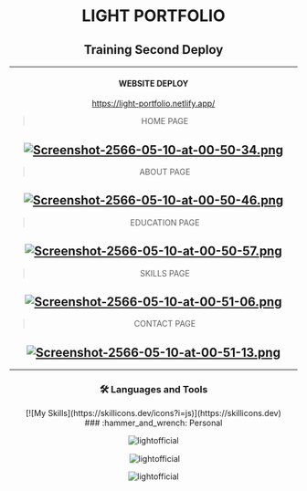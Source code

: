 

<div align="center">
<h1> LIGHT PORTFOLIO </h1>
<h2> Training Second Deploy </h2>

---
#### WEBSITE DEPLOY
https://light-portfolio.netlify.app/

  > HOME PAGE
  
[![Screenshot-2566-05-10-at-00-50-34.png](https://i.postimg.cc/gJQsKgmg/Screenshot-2566-05-10-at-00-50-34.png)](https://postimg.cc/qhc2JXtK)  
  ---
  > ABOUT PAGE
  
  [![Screenshot-2566-05-10-at-00-50-46.png](https://i.postimg.cc/Yq1R1NVx/Screenshot-2566-05-10-at-00-50-46.png)](https://postimg.cc/D8w1hG7W)
  ---
  > EDUCATION PAGE
  
  [![Screenshot-2566-05-10-at-00-50-57.png](https://i.postimg.cc/zvhj2Tf8/Screenshot-2566-05-10-at-00-50-57.png)](https://postimg.cc/2LzhVbvK)
  ---
  > SKILLS PAGE
  
  [![Screenshot-2566-05-10-at-00-51-06.png](https://i.postimg.cc/7YvXGtB6/Screenshot-2566-05-10-at-00-51-06.png)](https://postimg.cc/MXD1g5J2)
  ---
  > CONTACT PAGE
  
  [![Screenshot-2566-05-10-at-00-51-13.png](https://i.postimg.cc/mZ18rWyJ/Screenshot-2566-05-10-at-00-51-13.png)](https://postimg.cc/9zVGxSSY)
  ---
---

### :hammer_and_wrench: Languages and Tools
<div>
  [![My Skills](https://skillicons.dev/icons?i=js)](https://skillicons.dev)
</div>

</div>


<div align="center">
  ### :hammer_and_wrench: Personal
<p><img align="center" src="https://github-readme-stats.vercel.app/api/top-langs?username=lightofficial&show_icons=true&locale=en&layout=compact" alt="lightofficial" /></p>

<p>&nbsp;<img align="center" src="https://github-readme-stats.vercel.app/api?username=lightofficial&show_icons=true&locale=en" alt="lightofficial" /></p>

<p><img align="center" src="https://github-readme-streak-stats.herokuapp.com/?user=lightofficial&" alt="lightofficial" /></p>
  </div>

